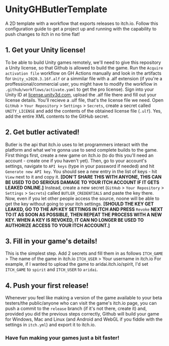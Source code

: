 
# UnityGHButlerTemplate

A 2D template with a workflow that exports releases to itch.io. Follow this configuration guide to get a project up and running with the capability to push changes to itch in no time flat!
## 1. Get your Unity license!
To be able to build Unity games remotely, we'll need to give this repository a Unity license, so that Github is allowed to build the game.
Run the ``Acquire activation file`` workflow on GH Actions manually and look in the artifacts for ``Unity_v2020.3.16f.alf`` or a simmilar file with a .alf extension (if you're a proffessional/commercial user, you might have to modify the workflow in ``.github/workflows/activate.yaml`` to get the pro license). Sign into your Unity ID at [license.unity3d.com](https://license.unity3d.com/manual), upload the .alf file there and fill out your license details. You'll recieve a .ulf file, that's the license file we need. Open  `GitHub`  >  `Your Repository`  >  `Settings`  >  `Secrets`, create a secret called  `UNITY_LICENSE`  and add the contents of the obtained license file (`.ulf`). Yes, add the entire XML contents to the GitHub secret.
## 2. Get butler activated!
Butler is the api that itch.io uses to let programmers interact with the platform and what we're gonna use to send complete builds to the game.
First things first, create a new game on itch.io (to do this you'll need an account - create one if you haven't yet). Then, go to your account's settings, navigate to ``API keys`` (type in your password if needed) and hit ``Generate new API key``. You should see a new entry in the list of keys - hit ``View`` next to it and copy it. **[DON'T SHARE THIS WITH ANYONE, THIS CAN BE USED TO DO SERIOUS DAMAGE TO YOUR ITCH ACCOUNT IF IT GETS LEAKED ONLINE.]** 
Instead, create a new secret (`GitHub`  >  `Your Repository`  >  `Settings`  >  `Secrets`) called ``BUTLER_CREDENTIALS`` and paste the key there. Now, even if you let other people access the source, noone will be able to get the key without going to your itch settings.
**[SHOULD THE KEY GET LEAKED, GO TO THE API KEY SETTINGS IN ITCH AND PRESS** ``Revoke`` **NEXT TO IT AS SOON AS POSSIBLE, THEN REPEAT THE PROCESS WITH A NEW KEY. WHEN A KEY IS REVOKED, IT CAN NO LONGER BE USED TO AUTHORIZE ACCESS TO YOUR ITCH ACCOUNT.]**
## 3. Fill in your game's details!
This is the simplest step. Add 2 secrets and fill them in as follows
``ITCH_GAME`` > The name of the game in itch.io
``ITCH_USER`` > Your username in itch.io
For example, if I wanted to upload the game to aridai.itch.io/spirit, I'd set ``ITCH_GAME`` to ``spirit`` and ``ITCH_USER`` to ``aridai``.
## 4. Push your first release!
Whenever you feel like making a version of the game available to your beta testers/the public/anyone who can visit the game's itch.io page, you can push a commit to the ``release`` branch (if it's not there, create it) and, provided you did the previous steps correctly, Github will build your game for Windows, Mac and Linux (and Android and WebGL if you fiddle with the settings in ``itch.yml``) and export it to itch.io.

### Have fun making your games just a bit faster!